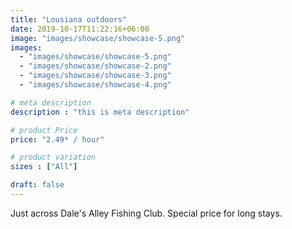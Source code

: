 ```yaml
---
title: "Lousiana outdoors"
date: 2019-10-17T11:22:16+06:00
image: "images/showcase/showcase-5.png"
images: 
  - "images/showcase/showcase-5.png"
  - "images/showcase/showcase-2.png"
  - "images/showcase/showcase-3.png"
  - "images/showcase/showcase-4.png"

# meta description
description : "this is meta description"

# product Price
price: "2.49* / hour"

# product variation
sizes : ["All"]

draft: false
---
```


Just across Dale's Alley Fishing Club. Special price for long stays.
